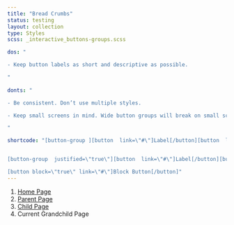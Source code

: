 ```yaml
---
title: "Bread Crumbs"
status: testing
layout: collection
type: Styles
scss: _interactive_buttons-groups.scss

dos: "

- Keep button labels as short and descriptive as possible.

"
 
donts: "

- Be consistent. Don’t use multiple styles.

- Keep small screens in mind. Wide button groups will break on small screens.

"

shortcode: "[button-group ][button  link=\"#\"]Label[/button][button  link=\"#\"]Label[/button][/button-group]


[button-group  justified=\"true\"][button  link=\"#\"]Label[/button][button  link=\"#\"]Label[/button][/button-group]

[button block=\"true\" link=\"#\"]Block Button[/button]"
---
```


<ol class="breadcrumb">
    <li class="breadcrumb-item"><a href="#">Home Page</a></li>
    <li class="breadcrumb-item"><a href="#">Parent Page</a></li>
    <li class="breadcrumb-item"><a href="#">Child Page</a></li>
    <li class="breadcrumb-item active" aria-current="page">Current Grandchild Page</li>
  </ol>